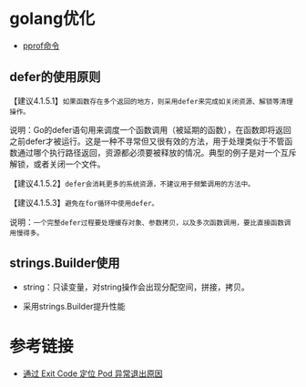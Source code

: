 # golang优化

- [pprof命令](/go/golang-optimize/pprof.md)

## defer的使用原则

【建议4.1.5.1】`如果函数存在多个返回的地方，则采用defer来完成如关闭资源、解锁等清理操作。`

说明：Go的defer语句用来调度一个函数调用（被延期的函数），在函数即将返回之前defer才被运行。这是一种不寻常但又很有效的方法，用于处理类似于不管函数通过哪个执行路径返回，资源都必须要被释放的情况。典型的例子是对一个互斥解锁，或者关闭一个文件。

【建议4.1.5.2】`defer会消耗更多的系统资源，不建议用于频繁调用的方法中。`

【建议4.1.5.3】`避免在for循环中使用defer。`

说明：`一个完整defer过程要处理缓存对象、参数拷贝，以及多次函数调用，要比直接函数调用慢得多。`

## strings.Builder使用

* string：只读变量，对string操作会出现分配空间，拼接，拷贝。

* 采用strings.Builder提升性能


# 参考链接

- [通过 Exit Code 定位 Pod 异常退出原因](https://cloud.tencent.com/document/product/457/43125)
